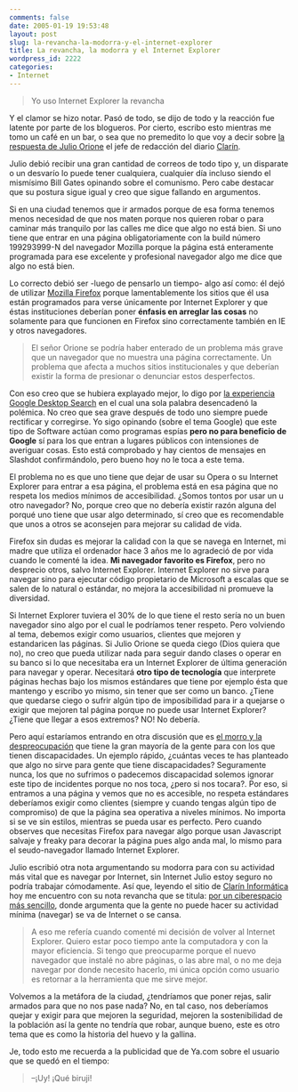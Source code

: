 ```yaml
---
comments: false
date: 2005-01-19 19:53:48
layout: post
slug: la-revancha-la-modorra-y-el-internet-explorer
title: La revancha, la modorra y el Internet Explorer
wordpress_id: 2222
categories:
- Internet
---
```


> Yo uso Internet Explorer la revancha





Y el clamor se hizo notar. Pasó de todo, se dijo de todo y la reacción fue latente por parte de los blogueros. Por cierto, escribo esto mientras me tomo un café en un bar, o sea que no premedito lo que voy a decir sobre [la respuesta de Julio Orione](http://www.clarin.com/suplementos/informatica/2005/01/19/f-906412.htm) el jefe de redacción del diario [Clarín](http://www.clarin.com.ar).





Julio debió recibir una gran cantidad de correos de todo tipo y, un disparate o un desvarío lo puede tener cualquiera, cualquier día incluso siendo el mismísimo Bill Gates opinando sobre el comunismo. Pero cabe destacar que su postura sigue igual y creo que sigue fallando en argumentos.





Si en una ciudad tenemos que ir armados porque de esa forma tenemos menos necesidad de que nos maten porque nos quieren robar o para caminar más tranquilo por las calles me dice que algo no está bien. Si uno tiene que entrar en una página obligatoriamente con la build número 199293999-N del navegador Mozilla porque la página está enteramente programada para ese excelente y profesional navegador algo me dice que algo no está bien.





Lo correcto debió ser -luego de pensarlo un tiempo- algo así como: él dejó de utilizar [Mozilla Firefox](http://www.mozilla.org/products/firefox/) porque lamentablemente los sitios que él usa están programados para verse únicamente por Internet Explorer y que éstas instituciones deberían poner **énfasis en arreglar las cosas** no solamente para que funcionen en Firefox sino correctamente también en IE y otros navegadores.





> El señor Orione se podría haber enterado de un problema más grave que un navegador que no muestra una página correctamente. Un problema que afecta a muchos sitios institucionales y que deberían existir la forma de presionar o denunciar estos desperfectos.





Con eso creo que se hubiera explayado mejor, lo digo por [la experiencia Google Desktop Search](http://www.minid.net/archivos/categorias/anuncios_de_minid/google_desktop.php) en el cual una sola palabra desencadenó la polémica. No creo que sea grave después de todo uno siempre puede rectificar y corregirse. Yo sigo opinando (sobre el tema Google) que este tipo de Software actúan como programas espías **pero no para beneficio de Google** sí para los que entran a lugares públicos con intensiones de averiguar cosas. Esto está comprobado y hay cientos de mensajes en Slashdot confirmándolo, pero bueno hoy no le toca a este tema.





El problema no es que uno tiene que dejar de usar su Opera o su Internet Explorer para entrar a esa página, el problema está en esa página que no respeta los medios mínimos de accesibilidad. ¿Somos tontos por usar un u otro navegador? No, porque creo que no debería existir razón alguna del porqué uno tiene que usar algo determinado, sí creo que es recomendable que unos a otros se aconsejen para mejorar su calidad de vida.





Firefox sin dudas es mejorar la calidad con la que se navega en Internet, mi madre que utiliza el ordenador hace 3 años me lo agradeció de por vida cuando le comenté la idea. **Mi navegador favorito es Firefox**, pero no desprecio otros, salvo Internet Explorer. Internet Explorer no sirve para navegar sino para ejecutar código propietario de Microsoft a escalas que se salen de lo natural o estándar, no mejora la accesibilidad ni promueve la diversidad.





Si Internet Explorer tuviera el 30% de lo que tiene el resto sería no un buen navegador sino algo por el cual le podríamos tener respeto. Pero volviendo al tema, debemos exigir como usuarios, clientes que mejoren y estandaricen las páginas. Si Julio Orione se queda ciego (Dios quiera que no), no creo que pueda utilizar nada para seguir dando clases o operar en su banco si lo que necesitaba era un Internet Explorer de última generación para navegar y operar. Necesitará **otro tipo de tecnología** que interprete páginas hechas bajo los mismos estándares que tiene por ejemplo ésta que mantengo y escribo yo mismo, sin tener que ser como un banco. ¿Tiene que quedarse ciego o sufrir algún tipo de imposibilidad para ir a quejarse o exigir que mejoren tal página porque no puede usar Internet Explorer? ¿Tiene que llegar a esos extremos? NO! No debería.





Pero aquí estaríamos entrando en otra discusión que es [el morro y la despreocupación](http://www.clarin.com/suplementos/informatica/2005/01/12/f-902382.htm) que tiene la gran mayoría de la gente para con los que tienen discapacidades. Un ejemplo rápido, ¿cuántas veces te has planteado que algo no sirve para gente que tiene discapacidades? Seguramente nunca, los que no sufrimos o padecemos discapacidad solemos ignorar este tipo de incidentes porque no nos toca, ¿pero si nos tocara?. Por eso, si entramos a una página y vemos que no es accesible, no respeta estándares deberíamos exigir como clientes (siempre y cuando tengas algún tipo de compromiso) de que la página sea operativa a niveles mínimos. No importa si se ve sin estilos, mientras se pueda usar es perfecto. Pero cuando observes que necesitas Firefox para navegar algo porque usan Javascript salvaje y freaky para decorar la página pues algo anda mal, lo mismo para el seudo-navegador llamado Internet Explorer.





Julio escribió otra nota argumentando su modorra para con su actividad más vital que es navegar por Internet, sin Internet Julio estoy seguro no podría trabajar cómodamente. Así que, leyendo el sitio de [Clarín Informática](http://www.clarin.com/suplementos/informatica/) hoy me encuentro con su nota revancha que se titula: [por un ciberespacio más sencillo](http://www.clarin.com/suplementos/informatica/2005/01/19/f-906412.htm), donde argumenta que la gente no puede hacer su actividad mínima (navegar) se va de Internet o se cansa.





> A eso me refería cuando comenté mi decisión de volver al Internet Explorer. Quiero estar poco tiempo ante la computadora y con la mayor eficiencia. Si tengo que preocuparme porque el nuevo navegador que instalé no abre páginas, o las abre mal, o no me deja navegar por donde necesito hacerlo, mi única opción como usuario es retornar a la herramienta que me sirve mejor.





Volvemos a la metáfora de la ciudad, ¿tendríamos que poner rejas, salir armados para que no nos pase nada? No, en tal caso, nos deberíamos quejar y exigir para que mejoren la seguridad, mejoren la sostenibilidad de la población así la gente no tendría que robar, aunque bueno, este es otro tema que es como la historia del huevo y la gallina.





Je, todo esto me recuerda a la publicidad que de Ya.com sobre el usuario que se quedó en el tiempo:





> –¡Uy! ¡Qué biruji!




 
